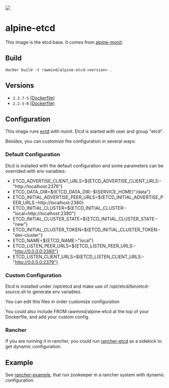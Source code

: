 [![](https://images.microbadger.com/badges/image/rawmind/alpine-etcd.svg)](https://microbadger.com/images/rawmind/alpine-etcd "Get your own image badge on microbadger.com")

alpine-etcd 
==============

This image is the etcd base. It comes from [alpine-monit][alpine-monit].

## Build

```
docker build -t rawmind/alpine-etcd:<version> .
```

## Versions

- `2.3.7-5` [(Dockerfile)](https://github.com/rawmind0/alpine-etcd/blob/2.3.7-5/Dockerfile)
- `2.2.5-0` [(Dockerfile)](https://github.com/rawmind0/alpine-etcd/blob/2.2.5-0/Dockerfile)

## Configuration

This image runs [ectd][etcd] with monit. Etcd is started with user and group "etcd".

Besides, you can customize the configuration in several ways:

### Default Configuration

Etcd is installed with the default configuration and some parameters can be overrided with env variables:

- ETCD_ADVERTISE_CLIENT_URLS=${ETCD_ADVERTISE_CLIENT_URLS:-"http://localhost:2379"}
- ETCD_DATA_DIR=${ETCD_DATA_DIR:-${SERVICE_HOME}"/data"}
- ETCD_INITIAL_ADVERTISE_PEER_URLS=${ETCD_INITIAL_ADVERTISE_PEER_URLS:-http://localhost:2380}
- ETCD_INITIAL_CLUSTER=${ETCD_INITIAL_CLUSTER:-"local=http://localhost:2380"}
- ETCD_INITIAL_CLUSTER_STATE=${ETCD_INITIAL_CLUSTER_STATE:-"new"}
- ETCD_INITIAL_CLUSTER_TOKEN=${ETCD_INITIAL_CLUSTER_TOKEN:-"dev-cluster"}
- ETCD_NAME=${ETCD_NAME:-"local"}
- ETCD_LISTEN_PEER_URLS=${ETCD_LISTEN_PEER_URLS:-"http://0.0.0.0:2380"}
- ETCD_LISTEN_CLIENT_URLS=${ETCD_LISTEN_CLIENT_URLS:-"http://0.0.0.0:2379"}


### Custom Configuration

Etcd is installed under /opt/etcd and make use of /opt/etcd/bin/etcd-source.sh to generate env variables.

You can edit this files in order customize configuration

You could also include FROM rawmind/alpine-etcd at the top of your Dockerfile, and add your custom config.

### Rancher

If you are running it in rancher, you could run [rancher-etcd][rancher-etcd] as a sidekick to get dynamic configuration.


## Example

See [rancher-example][rancher-example], that run zookeeper in a rancher system with dynamic configuration.


[alpine-monit]: https://github.com/rawmind0/alpine-monit/
[etcd]: https://github.com/coreos/etcd
[rancher-etcd]: https://hub.docker.com/r/rawmind/rancher-etcd/
[rancher-example]: https://github.com/rawmind0/alpine-etcd/tree/master/rancher
